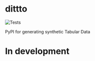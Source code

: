 # dittto
![Tests](https://img.shields.io/github/actions/workflow/status/SartajBhuvaji/dittto/.github/workflows/python-app.yml?branch=main)

PyPI for generating synthetic Tabular Data

# In development
